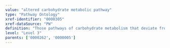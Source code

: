 ```yaml
---
value: "altered carbohydrate metabolic pathway"
type: "Pathway Ontology"
xref-identifier: "0000305"
xref-dataSource: "PW"
definition: "Those pathways of carbohydrate metabolism that deviate from what their normal course should be. Aberrant carbohydrate metabolic pathways, alone or in combination with other pathways, underlie various diseases."
level: "Level 3"
parents: ['0000262', '0000005']
---
```

